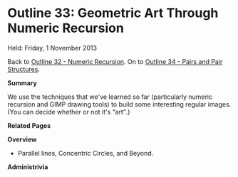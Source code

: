 Outline 33: Geometric Art Through Numeric Recursion
===================================================

Held: Friday, 1 November 2013

Back to [Outline 32 - Numeric Recursion](outline.32.html).
On to [Outline 34 - Pairs and Pair Structures](outline.34.html).

**Summary**

We use the techniques that we've learned so far (particularly
numeric recursion and GIMP drawing tools) to build some interesting
regular images.  (You can decide whether or not it's
<q>art</q>.)

**Related Pages**


**Overview**

* Parallel lines, Concentric Circles, and Beyond.

**Administrivia**



